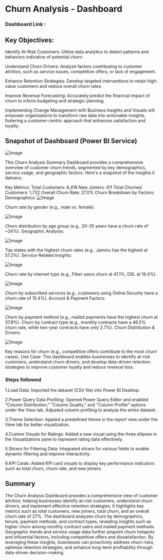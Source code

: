 #  Churn Analysis - Dashboard

### Dashboard Link : 

## Key Objectives:

Identify At-Risk Customers: Utilize data analytics to detect patterns and behaviors indicative of potential churn.

Understand Churn Drivers: Analyze factors contributing to customer attrition, such as service issues, competitive offers, or lack of engagement.

Enhance Retention Strategies: Develop targeted interventions to retain high-value customers and reduce overall churn rates.

Improve Revenue Forecasting: Accurately predict the financial impact of churn to inform budgeting and strategic planning.

Implementing Change Management with Business Insights and Visuals will empower organizations to transform raw data into actionable insights, fostering a customer-centric approach that enhances satisfaction and loyalty.

## Snapshot of Dashboard (Power BI Service)
![Image](https://github.com/user-attachments/assets/a7cd12b8-e5ba-4e34-9e6f-098923f30243)


This Churn Analysis Summary Dashboard provides a comprehensive overview of customer churn trends, segmented by key demographics, service usage, and geographic factors. Here's a snapshot of the insights it delivers:

Key Metrics:
Total Customers: 6,418
New Joiners: 411
Total Churned Customers: 1,732
Overall Churn Rate: 27.0%
Churn Breakdown by Factors:
Demographics:
![Image](https://github.com/user-attachments/assets/4c0f2528-880d-4a84-8573-fb022b1a5d77)

Churn rate by gender (e.g., male vs. female).

![Image](https://github.com/user-attachments/assets/a751d24c-7965-41dc-bc3c-a998d64ddbb6)

Churn distribution by age group (e.g., 20–35 years have a churn rate of ~24%).
Geographic Analysis:

![Image](https://github.com/user-attachments/assets/55de0139-b96a-4a20-a9fe-dc44766133aa)

Top states with the highest churn rates (e.g., Jammu has the highest at 57.2%).
Service-Related Insights:

![Image](https://github.com/user-attachments/assets/925347ea-4c00-4fbc-8675-99c1497ce041)

Churn rate by internet type (e.g., Fiber users churn at 41.1%, DSL at 19.4%).

![Image](https://github.com/user-attachments/assets/c5836586-ae52-438e-a23b-c67a7ffa344c)

Churn by subscribed services (e.g., customers using Online Security have a churn rate of 15.4%).
Account & Payment Factors:

![Image](https://github.com/user-attachments/assets/d9558207-0ad9-4ea9-9d55-9c552f7ac0b7)

Churn by payment method (e.g., mailed payments have the highest churn at 37.8%).
Churn by contract type (e.g., monthly contracts have a 46.5% churn rate, while two-year contracts have only 2.7%).
Churn Distribution & Drivers:

![Image](https://github.com/user-attachments/assets/84772992-899e-4a45-ae2f-f96bf173321f)

Key reasons for churn (e.g., competitive offers contribute to the most churn cases).
Use Case:
This dashboard enables businesses to identify at-risk customers, understand churn drivers, and develop data-driven retention strategies to improve customer loyalty and reduce revenue loss.



### Steps followed 

1.Load Data: Imported the dataset (CSV file) into Power BI Desktop.

2.Power Query Data Profiling: Opened Power Query Editor and enabled "Column Distribution," "Column Quality," and "Column Profile" options under the View tab. Adjusted column profiling to analyze the entire dataset.

3.Theme Selection: Applied a predefined theme in the report view under the View tab for better visualization.

4.Custom Visuals for Ratings: Added a new visual using the three ellipses in the Visualizations pane to represent rating data effectively.

5.Slicers for Filtering Data: Integrated slicers for various fields to enable dynamic filtering and improve interactivity.

6.KPI Cards: Added KPI card visuals to display key performance indicators such as total churn, churn rate, and new joiners.

## Summary
The Churn Analysis Dashboard provides a comprehensive view of customer attrition, helping businesses identify at-risk customers, understand churn drivers, and implement effective retention strategies. It highlights key metrics such as total customers, new joiners, total churn, and an overall churn rate of 27%. The dashboard analyzes churn by demographics, tenure, payment methods, and contract types, revealing insights such as higher churn among monthly contract users and mailed payment methods. Geographic trends and service usage data further pinpoint churn hotspots and influential factors, including competitive offers and dissatisfaction. By leveraging these insights, businesses can proactively address churn risks, optimize retention strategies, and enhance long-term profitability through data-driven decision-making.

  
